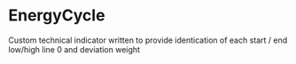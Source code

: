# EnergyCycle
Custom technical indicator written to provide identication of each start / end low/high line 0 and deviation weight
